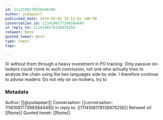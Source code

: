 ```yaml
---
id: 1114108178826846208
author: yudapearl
published_date: 2019-04-05 10:11:03 +00:00
conversation_id: 1114108177396584449
in_reply_to: 1114108178138976256
retweet: None
quoted_tweet: None
type: tweet
tags:

---
```


3/
without them through a heavy investment in PO training. Only passive on-lookers could come to such conclusion, not one who actually tries to analyze the chain using the two languages side by side. I therefore continue to advise readers: Do not rely on on-lookers, try to

### Metadata

Author: [[@yudapearl]]
Conversation: [[conversation-1114108177396584449]]
In reply to: [[1114108178138976256]]
Retweet of: [[None]]
Quoted tweet: [[None]]
